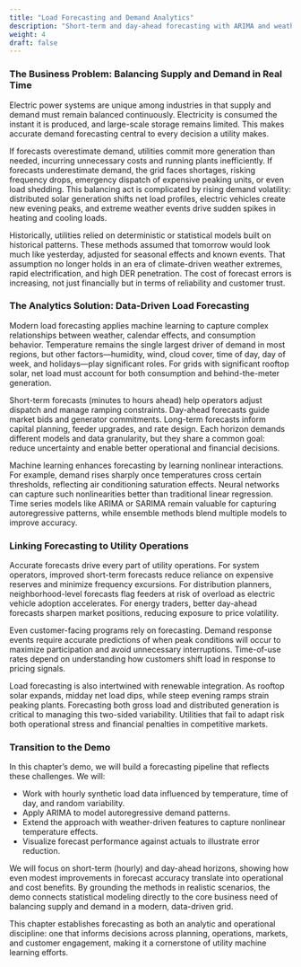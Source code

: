 ```yaml
---
title: "Load Forecasting and Demand Analytics"
description: "Short-term and day-ahead forecasting with ARIMA and weather-driven features."
weight: 4
draft: false
---
```


### The Business Problem: Balancing Supply and Demand in Real Time

Electric power systems are unique among industries in that supply and demand must remain balanced continuously. Electricity is consumed the instant it is produced, and large-scale storage remains limited. This makes accurate demand forecasting central to every decision a utility makes.

If forecasts overestimate demand, utilities commit more generation than needed, incurring unnecessary costs and running plants inefficiently. If forecasts underestimate demand, the grid faces shortages, risking frequency drops, emergency dispatch of expensive peaking units, or even load shedding. This balancing act is complicated by rising demand volatility: distributed solar generation shifts net load profiles, electric vehicles create new evening peaks, and extreme weather events drive sudden spikes in heating and cooling loads.

Historically, utilities relied on deterministic or statistical models built on historical patterns. These methods assumed that tomorrow would look much like yesterday, adjusted for seasonal effects and known events. That assumption no longer holds in an era of climate-driven weather extremes, rapid electrification, and high DER penetration. The cost of forecast errors is increasing, not just financially but in terms of reliability and customer trust.

### The Analytics Solution: Data-Driven Load Forecasting

Modern load forecasting applies machine learning to capture complex relationships between weather, calendar effects, and consumption behavior. Temperature remains the single largest driver of demand in most regions, but other factors—humidity, wind, cloud cover, time of day, day of week, and holidays—play significant roles. For grids with significant rooftop solar, net load must account for both consumption and behind-the-meter generation.

Short-term forecasts (minutes to hours ahead) help operators adjust dispatch and manage ramping constraints. Day-ahead forecasts guide market bids and generator commitments. Long-term forecasts inform capital planning, feeder upgrades, and rate design. Each horizon demands different models and data granularity, but they share a common goal: reduce uncertainty and enable better operational and financial decisions.

Machine learning enhances forecasting by learning nonlinear interactions. For example, demand rises sharply once temperatures cross certain thresholds, reflecting air conditioning saturation effects. Neural networks can capture such nonlinearities better than traditional linear regression. Time series models like ARIMA or SARIMA remain valuable for capturing autoregressive patterns, while ensemble methods blend multiple models to improve accuracy.

### Linking Forecasting to Utility Operations

Accurate forecasts drive every part of utility operations. For system operators, improved short-term forecasts reduce reliance on expensive reserves and minimize frequency excursions. For distribution planners, neighborhood-level forecasts flag feeders at risk of overload as electric vehicle adoption accelerates. For energy traders, better day-ahead forecasts sharpen market positions, reducing exposure to price volatility.

Even customer-facing programs rely on forecasting. Demand response events require accurate predictions of when peak conditions will occur to maximize participation and avoid unnecessary interruptions. Time-of-use rates depend on understanding how customers shift load in response to pricing signals.

Load forecasting is also intertwined with renewable integration. As rooftop solar expands, midday net load dips, while steep evening ramps strain peaking plants. Forecasting both gross load and distributed generation is critical to managing this two-sided variability. Utilities that fail to adapt risk both operational stress and financial penalties in competitive markets.

### Transition to the Demo

In this chapter’s demo, we will build a forecasting pipeline that reflects these challenges. We will:

* Work with hourly synthetic load data influenced by temperature, time of day, and random variability.
* Apply ARIMA to model autoregressive demand patterns.
* Extend the approach with weather-driven features to capture nonlinear temperature effects.
* Visualize forecast performance against actuals to illustrate error reduction.

We will focus on short-term (hourly) and day-ahead horizons, showing how even modest improvements in forecast accuracy translate into operational and cost benefits. By grounding the methods in realistic scenarios, the demo connects statistical modeling directly to the core business need of balancing supply and demand in a modern, data-driven grid.

This chapter establishes forecasting as both an analytic and operational discipline: one that informs decisions across planning, operations, markets, and customer engagement, making it a cornerstone of utility machine learning efforts.

